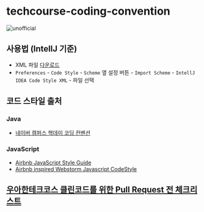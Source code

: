 # techcourse-coding-convention

![unofficial](https://img.shields.io/badge/-unofficial-informational)

## 사용법 (IntellJ 기준)

- XML 파일 [다운로드](./techcourse-intellij-formatter.xml)
- `Preferences` - `Code Style` - `Scheme` 옆 설정 버튼 - `Import Scheme` - `IntellJ IDEA Code Style XML` - 파일 선택

## 코드 스타일 출처

### Java

- [네이버 캠퍼스 핵데이 코딩 컨벤션](https://naver.github.io/hackday-conventions-java/)

### JavaScript

- [Airbnb JavaScript Style Guide](https://github.com/airbnb/javascript)
- [Airbnb inspired Webstorm Javascript CodeStyle](https://gist.github.com/mentos1386/aa18c110dc272514d592ec27e98128be)


## [우아한테크코스 클린코드를 위한 Pull Request 전 체크리스트](https://github.com/woowacourse/woowacourse-docs/blob/master/cleancode/pr_checklist.md)
